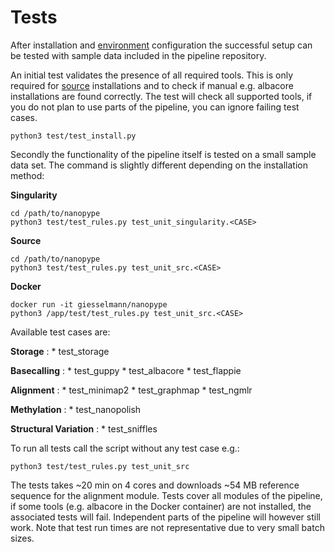 # Tests

After installation and [environment](configuration.md) configuration the successful setup can be tested with sample data included in the pipeline repository.

An initial test validates the presence of all required tools. This is only required for [source](src.md) installations and to check if manual e.g. albacore installations are found correctly. The test will check all supported tools, if you do not plan to use parts of the pipeline, you can ignore failing test cases.

    python3 test/test_install.py

Secondly the functionality of the pipeline itself is tested on a small sample data set. The command is slightly different depending on the installation method:

**Singularity**

```
cd /path/to/nanopype
python3 test/test_rules.py test_unit_singularity.<CASE>
```

**Source**

```
cd /path/to/nanopype
python3 test/test_rules.py test_unit_src.<CASE>
```

**Docker**

```
docker run -it giesselmann/nanopype
python3 /app/test/test_rules.py test_unit_src.<CASE>
```

Available test cases are:

**Storage**
:   * test_storage

**Basecalling**
:   * test_guppy
    * test_albacore
    * test_flappie

**Alignment**
:   * test_minimap2
    * test_graphmap
    * test_ngmlr

**Methylation**
:   * test_nanopolish

**Structural Variation**
:   * test_sniffles

To run all tests call the script without any test case e.g.:

```
python3 test/test_rules.py test_unit_src
```

The tests takes ~20 min on 4 cores and downloads ~54 MB reference sequence for the alignment module. Tests cover all modules of the pipeline, if some tools (e.g. albacore in the Docker container) are not installed, the associated tests will fail. Independent parts of the pipeline will however still work. Note that test run times are not representative due to very small batch sizes.
